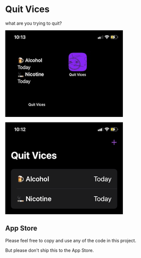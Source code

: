 # Quit Vices

what are you trying to quit?

![ss](Assets/screenshots/repo2.png)

![ss](Assets/screenshots/repo.png)

## App Store

Please feel free to copy and use any of the code in this project. 

But please don't ship this to the App Store.
